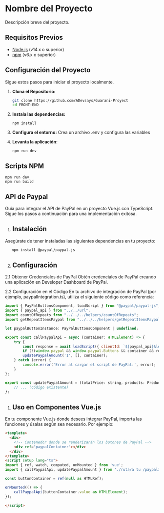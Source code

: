 # Nombre del Proyecto

Descripción breve del proyecto.

## Requisitos Previos

- [Node.js](https://nodejs.org/) (v14.x o superior)
- [npm](https://www.npmjs.com/) (v6.x o superior)

## Configuración del Proyecto

Sigue estos pasos para iniciar el proyecto localmente.

1. **Clona el Repositorio:**

   ```bash
   git clone https://github.com/ADevsays/Guarani-Proyect
   cd FRONT-END

2. **Instala las dependencias:**
   ```
   npm install
3. **Configura el entorno:**
   Crea un archivo .env y configura las variables
4. **Levanta la aplicación:**
   ```
   npm run dev
## Scripts NPM
   ```
   npm run dev   
   npm run build
   ```
## API de Paypal
Guía para integrar el API de PayPal en un proyecto Vue.js con TypeScript. Sigue los pasos a continuación para una implementación exitosa.

1. ## Instalación
Asegúrate de tener instaladas las siguientes dependencias en tu proyecto:

```bash
   npm install @paypal/paypal-js
```

2. ## Configuración
2.1 Obtener Credenciales de PayPal
Obtén credenciales de PayPal creando una aplicación en Developer Dashboard de PayPal.

2.2 Configuración en el Código
En tu archivo de integración de PayPal (por ejemplo, paypalIntegration.ts), utiliza el siguiente código como referencia:

``` js
import { PayPalButtonsComponent, loadScript } from "@paypal/paypal-js";
import { paypal_api } from "../../url";
import countOfRepeats from "../../../helpers/countOfRepeats";
import getRepeatItemsPaypal from "../../../helpers/getRepeatItemsPaypal";

let paypalButtonInstance: PayPalButtonsComponent | undefined;

export const callPaypalApi = async (container: HTMLElement) => {
    try {
        const response = await loadScript({ clientId: `${paypal_api}&locale=es_ES` })
        if (!(window.paypal && window.paypal.Buttons && container && response)) return;
        updatePaypalAmount('1', [], container);
    } catch (error) {
        console.error('Error al cargar el script de PayPal:', error);
    }
};

export const updatePaypalAmount = (totalPrice: string, products: Product[], container: HTMLElement) => {
    // ... (código existente)
};
```

1. ## Uso en Componentes Vue.js
En tu componente Vue.js donde desees integrar PayPal, importa las funciones y úsalas según sea necesario. Por ejemplo:

```html
<template>
  <div>
    <!-- Contenedor donde se renderizarán los botones de PayPal -->
    <div ref="paypalContainer"></div>
  </div>
</template>
<script setup lang="ts">
import { ref, watch, computed, onMounted } from 'vue';
import { callPaypalApi, updatePaypalAmount } from './ruta/a tu /paypalIntegration'; // Actualiza la ruta según tu estructura de archivos

const buttonContainer = ref(null as HTMLRef);

onMounted(() => {
    callPaypalApi(buttonContainer.value as HTMLElement);
});

</script>
```